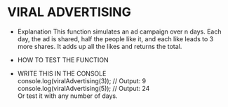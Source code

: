 # VIRAL ADVERTISING 

- Explanation 
This function simulates an ad campaign over n days. Each day, the ad is shared, half the people like it,
and each like leads to 3 more shares. It adds up all the likes and returns the total.
- HOW TO TEST THE FUNCTION

- WRITE THIS IN THE CONSOLE  
    console.log(viralAdvertising(3)); // Output: 9  
console.log(viralAdvertising(5)); // Output: 24  
Or test it with any number of days.
